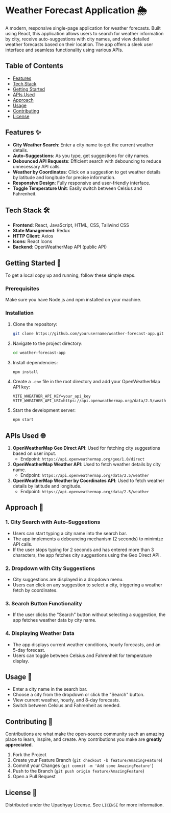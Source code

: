 # Weather Forecast Application 🌦️

A modern, responsive single-page application for weather forecasts. Built using React, this application allows users to search for weather information by city, receive auto-suggestions with city names, and view detailed weather forecasts based on their location. The app offers a sleek user interface and seamless functionality using various APIs.

## Table of Contents
- [Features](#features)
- [Tech Stack](#tech-stack)
- [Getting Started](#getting-started)
- [APIs Used](#apis-used)
- [Approach](#approach)
- [Usage](#usage)
- [Contributing](#contributing)
- [License](#license)

## Features ✨
- **City Weather Search**: Enter a city name to get the current weather details.
- **Auto-Suggestions**: As you type, get suggestions for city names.
- **Debounced API Requests**: Efficient search with debouncing to reduce unnecessary API calls.
- **Weather by Coordinates**: Click on a suggestion to get weather details by latitude and longitude for precise information.
- **Responsive Design**: Fully responsive and user-friendly interface.
- **Toggle Temperature Unit**: Easily switch between Celsius and Fahrenheit.

## Tech Stack 🛠️
- **Frontend**: React, JavaScript, HTML, CSS, Tailwind CSS
- **State Management**: Redux
- **HTTP Client**: Axios
- **Icons**: React Icons
- **Backend**: OpenWeatherMap API (public API)

## Getting Started 🚀

To get a local copy up and running, follow these simple steps.

### Prerequisites

Make sure you have Node.js and npm installed on your machine.

### Installation

1. Clone the repository:
    ```bash
    git clone https://github.com/yourusername/weather-forecast-app.git
    ```
   
2. Navigate to the project directory:
    ```bash
    cd weather-forecast-app
    ```

3. Install dependencies:
    ```bash
    npm install
    ```

4. Create a `.env` file in the root directory and add your OpenWeatherMap API key:
    ```plaintext
    VITE_WHEATHER_API_KEY=your_api_key
    VITE_WHEATHER_API_URI=https://api.openweathermap.org/data/2.5/weather
    ```

5. Start the development server:
    ```bash
    npm start
    ```

## APIs Used 🌐

1. **OpenWeatherMap Geo Direct API**: Used for fetching city suggestions based on user input.
   - Endpoint: `https://api.openweathermap.org/geo/1.0/direct`
2. **OpenWeatherMap Weather API**: Used to fetch weather details by city name.
   - Endpoint: `https://api.openweathermap.org/data/2.5/weather`
3. **OpenWeatherMap Weather by Coordinates API**: Used to fetch weather details by latitude and longitude.
   - Endpoint: `https://api.openweathermap.org/data/2.5/weather`

## Approach 🧠

### 1. **City Search with Auto-Suggestions**
- Users can start typing a city name into the search bar.
- The app implements a debouncing mechanism (2 seconds) to minimize API calls.
- If the user stops typing for 2 seconds and has entered more than 3 characters, the app fetches city suggestions using the Geo Direct API.

### 2. **Dropdown with City Suggestions**
- City suggestions are displayed in a dropdown menu.
- Users can click on any suggestion to select a city, triggering a weather fetch by coordinates.

### 3. **Search Button Functionality**
- If the user clicks the "Search" button without selecting a suggestion, the app fetches weather data by city name.

### 4. **Displaying Weather Data**
- The app displays current weather conditions, hourly forecasts, and an 5-day forecast.
- Users can toggle between Celsius and Fahrenheit for temperature display.

## Usage 📖

- Enter a city name in the search bar.
- Choose a city from the dropdown or click the "Search" button.
- View current weather, hourly, and 8-day forecasts.
- Switch between Celsius and Fahrenheit as needed.

## Contributing 🤝

Contributions are what make the open-source community such an amazing place to learn, inspire, and create. Any contributions you make are **greatly appreciated**.

1. Fork the Project
2. Create your Feature Branch (`git checkout -b feature/AmazingFeature`)
3. Commit your Changes (`git commit -m 'Add some AmazingFeature'`)
4. Push to the Branch (`git push origin feature/AmazingFeature`)
5. Open a Pull Request

## License 📄

Distributed under the Upadhyay License. See `LICENSE` for more information.
